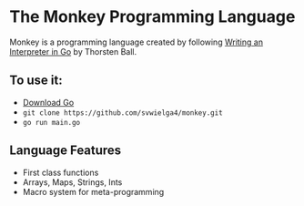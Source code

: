 # The Monkey Programming Language

Monkey is a programming language created by following [Writing an Interpreter in Go](https://interpreterbook.com/) by Thorsten Ball.

## To use it:

- [Download Go](https://golang.org/dl/)
- `git clone https://github.com/svwielga4/monkey.git`
- `go run main.go`

## Language Features

- First class functions
- Arrays, Maps, Strings, Ints
- Macro system for meta-programming
